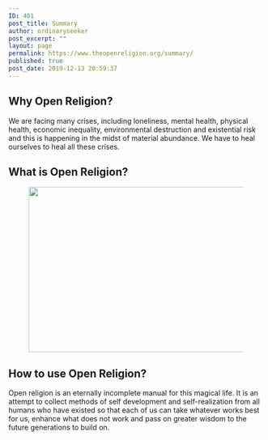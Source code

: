 ```yaml
---
ID: 401
post_title: Summary
author: ordinaryseeker
post_excerpt: ""
layout: page
permalink: https://www.theopenreligion.org/summary/
published: true
post_date: 2019-12-13 20:59:37
---
```

<!-- wp:tadv/classic-paragraph -->
<h2>Why Open Religion?</h2>
<p>We are facing many crises, including loneliness, mental health, physical health, economic inequality, environmental destruction and existential risk and this is happening in the midst of material abundance. We have to heal ourselves to heal all these crises.</p>
<!-- /wp:tadv/classic-paragraph -->

<!-- wp:tadv/classic-paragraph -->
<h2>What is Open Religion?</h2>
<!-- /wp:tadv/classic-paragraph -->

<!-- wp:image {"align":"center","id":402,"width":580,"height":327,"sizeSlug":"large","linkDestination":"media"} -->
<div class="wp-block-image"><figure class="aligncenter size-large is-resized"><a href="https://www.theopenreligion.org/wp-content/uploads/2019/12/Summary.png" target="_blank" rel="noreferrer noopener"><img src="https://i1.wp.com/www.theopenreligion.org/wp-content/uploads/2019/12/Summary.png?fit=1024%2C579&amp;ssl=1" alt="" class="wp-image-402" width="580" height="327"/></a></figure></div>
<!-- /wp:image -->

<!-- wp:tadv/classic-paragraph -->
<h2>How to use Open Religion?</h2>
<p>Open religion is an eternally incomplete manual for this magical life. It is an attempt to collect methods of self development and self-realization from all humans who have existed so that each of us can take whatever works best for us, enhance what does not work and pass on greater wisdom to the future generations to build on.</p>
<!-- /wp:tadv/classic-paragraph -->